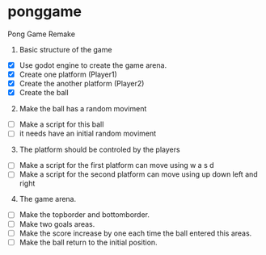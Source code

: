 # ponggame
Pong Game Remake

1) Basic structure of the game

- [x] Use godot engine to create the game arena.
- [x] Create one platform (Player1)
- [x] Create the another platform (Player2)
- [x] Create the ball

2) Make the ball has a random moviment

- [ ] Make a script for this ball
- [ ] it needs have an initial random moviment

3) The platform should be controled by the players

- [ ] Make a script for the first platform can move using w a s d
- [ ] Make a script for the second platform can move using up down left and right

4) The game arena.

- [ ] Make the topborder and bottomborder.
- [ ] Make two goals areas.
- [ ] Make the score increase by one each time the ball entered this areas.
- [ ] Make the ball return to the initial position.
